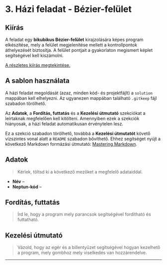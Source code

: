 # 3. Házi feladat - Bézier-felület

## Kiírás

A feladat egy **bikubikus Bézier-felület** kirajzolására képes program elkészítése, mely a felület megjelenítése mellett a kontrollpontok áthelyezését biztosítja. A felület pontjait a gyakorlaton megismert képlet segítségével kell kiszámolni.

[A részletes kiírás megtekintése.](https://observablehq.com/@battila7/3-hazi-feladat-bezier-felulet)

## A sablon használata

A házi feladat megoldását (azaz, minden kód- és projektfájlt) a `solution` mappában kell elhelyezni. Az ugyanezen mappában található `.gitkeep` fájl szabadon törölhető.

Az **Adatok**, a **Fordítás, futtatás** és a **Kezelési útmutató** szekciókat a leírtaknak megfelelően kell kitölteni. Amennyiben ezek a szekciók hiányosak, a házi feladat automatikusan érvénytelen lesz.

Ez a szekció szabadon törölhető, továbbá a **Kezelési útmutatót** követő vízszintes vonal alatt a `README` szabadon bővíthető. Ehhez segítséget nyújt a következő Markdown formázási útmutató: [Mastering Markdown](https://guides.github.com/features/mastering-markdown/).

## Adatok

> Kérlek, töltsd ki a következő mezőket a megfelelő adataiddal.

  * **Név** –
  * **Neptun-kód** –

## Fordítás, futtatás

> Írd le, hogy a program mely parancsok segítségével fordítható és futtatható. 

## Kezelési útmutató

> Vázold, hogy az egér és a billentyűzet segítségével hogyan kezelhető a program, mely gombhoz mely viselkedés van hozzárendelve.

---
